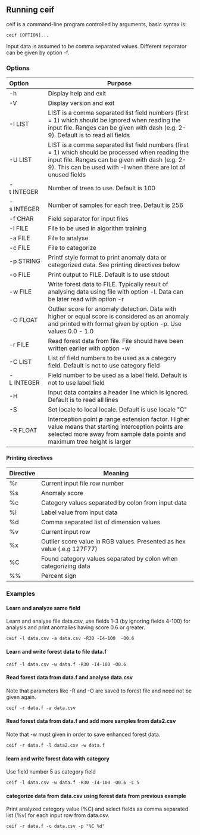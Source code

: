 ## Running ceif
ceif is a command-line program controlled by arguments, basic syntax is:

    ceif [OPTION]...

Input data is assumed to be comma separated values. Different separator can be given by option -f.
### Options

| Option | Purpose  |
|:----|----|
| -h&nbsp;&nbsp;&nbsp;&nbsp;&nbsp;&nbsp;&nbsp;&nbsp;&nbsp;&nbsp;&nbsp;&nbsp;&nbsp;| Display help and exit|
| -V | Display version and exit|
| -I&nbsp;LIST | LIST is a comma separated list field numbers (first = 1) which should be ignored when reading the input file. Ranges can be given with dash (e.g. 2-9). Default is to read all fields|
| -U&nbsp;LIST | LIST is a comma separated list field numbers (first = 1) which should be processed when reading the input file. Ranges can be given with dash (e.g. 2-9). This can be used with -I when there are lot of unused fields|
| -t&nbsp;INTEGER&nbsp;&nbsp; | Number of trees to use. Default is 100|
| -s&nbsp;INTEGER | Number of samples for each tree. Default is 256|
| -f&nbsp;CHAR | Field separator for input files|
| -l&nbsp;FILE | File to be used in algorithm training| 
| -a&nbsp;FILE | File to analyse|
| -c&nbsp;FILE | File to categorize|
| -p&nbsp;STRING | Printf style format to print anomaly data or categorized data. See printing directives below|
| -o&nbsp;FILE | Print output to FILE. Default is to use stdout|
| -w&nbsp;FILE | Write forest data to FILE. Typically result of analysing data using file with option -l. Data can be later read with option -r|
| -O&nbsp;FLOAT| Outlier score for anomaly detection. Data with higher or equal score is considered as an anomaly and printed with format given by option -p. Use values 0.0 - 1.0|
| -r&nbsp;FILE | Read forest data from file. File should have been written earlier with option -w|
| -C&nbsp;LIST | List of field numbers to be used as a category field. Default is not to use category field|
| -L&nbsp;INTEGER | Field number to be used as a label field. Default is not to use label field|
| -H | Input data contains a header line which is ignored. Default is to read all lines|
| -S | Set locale to local locale. Default is use locale "C"|
| -R&nbsp;FLOAT| Interception point ***p*** range extension factor. Higher value means that starting interception points are selected more away from sample data points and maximum tree height is larger|

#### Printing directives

| Directive | Meaning |
|----|----|
| %r | Current input file row number|
| %s | Anomaly score |
| %c | Category values separated by colon from input data|
| %l | Label value from input data|
| %d | Comma separated list of dimension values|
| %v | Current input row|
| %x | Outlier score value in RGB values. Presented as hex value (.e.g 127F77)|
| %C | Found category values separated by colon when categorizing data|
| %% | Percent sign|

### Examples

#### Learn and analyze same field
Learn and analyse file data.csv, use fields 1-3 (by ignoring fields 4-100) for analysis and print anomalies having score 0.6 or greater.

    ceif -l data.csv -a data.csv -R30 -I4-100  -O0.6

#### Learn and write forest data to file data.f

    ceif -l data.csv -w data.f -R30 -I4-100 -O0.6

#### Read forest data from data.f and analyse data.csv
Note that parameters like -R and -O are saved to forest file and need not be given again.  

    ceif -r data.f -a data.csv

####  Read forest data from data.f and add more samples from data2.csv 
Note that -w must given in order to save enhanced forest data.

    ceif -r data.f -l data2.csv -w data.f

#### learn and write forest data with category
Use field number 5 as category field

    ceif -l data.csv -w data.f -R30 -I4-100 -O0.6 -C 5

#### categorize data from data.csv using forest data from previous example
Print analyzed category value (%C) and select fields as comma separated list (%v) for each input row from data.csv.

    ceif -r data.f -c data.csv -p "%C %d"
